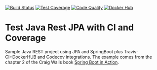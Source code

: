 [![Build Status](https://travis-ci.org/campisano/test_java_rest_jpa.svg?branch=master "Build Status")](https://travis-ci.org/campisano/test_java_rest_jpa)
[![Test Coverage](https://codecov.io/gh/campisano/test_java_rest_jpa/branch/master/graph/badge.svg "Test Coverage")](https://codecov.io/gh/campisano/test_java_rest_jpa)
[![Code Quality](https://img.shields.io/lgtm/grade/java/g/campisano/test_java_rest_jpa.svg "Code Quality")](https://lgtm.com/projects/g/campisano/test_java_rest_jpa/context:java)
[![Docker Hub](https://img.shields.io/docker/image-size/riccardocampisano/public/test_java_rest_jpa-latest?label=test_java_rest_jpa-latest&logo=docker)](https://hub.docker.com/r/riccardocampisano/public/tags?name=test_java_rest_jpa)

# Test Java Rest JPA with CI and Coverage

Sample Java REST project using JPA and SpringBoot plus Travis-CI+DockerHUB and Codecov integrations. The example comes from the chapter 2 of the Craig Walls book [Spring Boot in Action](https://github.com/Innsmounth/JavaEBooks/blob/master/Spring%20Boot%20in%20Action.pdf "Book link").
